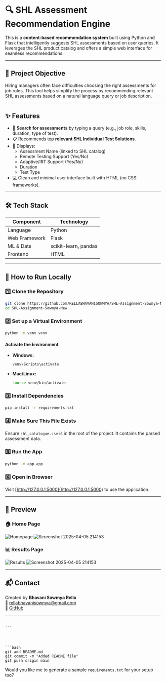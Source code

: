 # 🔍 SHL Assessment Recommendation Engine

This is a **content-based recommendation system** built using Python and Flask that intelligently suggests SHL assessments based on user queries. It leverages the SHL product catalog and offers a simple web interface for seamless recommendations.

---

## 🧠 Project Objective

Hiring managers often face difficulties choosing the right assessments for job roles. This tool helps simplify the process by recommending relevant SHL assessments based on a natural language query or job description.

---

## ✨ Features

- 🔎 **Search for assessments** by typing a query (e.g., job role, skills, duration, type of test).
- 📋 Recommends top **relevant SHL Individual Test Solutions**.
- 🧾 Displays:
  - Assessment Name (linked to SHL catalog)
  - Remote Testing Support (Yes/No)
  - Adaptive/IRT Support (Yes/No)
  - Duration
  - Test Type
- 💻 Clean and minimal user interface built with HTML (no CSS frameworks).
  
---

## 🛠️ Tech Stack

| Component     | Technology         |
|---------------|--------------------|
| Language      | Python             |
| Web Framework | Flask              |
| ML & Data     | scikit-learn, pandas |
| Frontend      | HTML               |

---

## 🚀 How to Run Locally

### 1️⃣ Clone the Repository

```bash
git clone https://github.com/RELLABHAVANISOWMYA/SHL-Assignment-Sowmya-New.git
cd SHL-Assignment-Sowmya-New
```

### 2️⃣ Set up a Virtual Environment

```bash
python -m venv venv
```

#### Activate the Environment

- **Windows:**
  ```bash
  venv\Scripts\activate
  ```

- **Mac/Linux:**
  ```bash
  source venv/bin/activate
  ```

### 3️⃣ Install Dependencies

```bash
pip install -r requirements.txt
```

### 4️⃣ Make Sure This File Exists

Ensure `shl_catalogue.csv` is in the root of the project. It contains the parsed assessment data.

### 5️⃣ Run the App

```bash
python -m app.app
```

### 6️⃣ Open in Browser

Visit [http://127.0.0.1:5000](http://127.0.0.1:5000) to use the application.

---

## 📸 Preview

### 🏠 Home Page  
![Homepage](assets/homepage.png)
![Screenshot 2025-04-05 214153](https://github.com/user-attachments/assets/bf94763e-debb-4ab5-bf7b-cd8d05bfc24b)

### 📊 Results Page  
![Results](assets/results.png)
![Screenshot 2025-04-05 214153](https://github.com/user-attachments/assets/21f5dde4-127b-4a27-9955-f5b8e7acc005)

---

## 📬 Contact

Created by **Bhavani Sowmya Rella**  
📧 rellabhavanisowmya@gmail.com  
🔗 [GitHub](https://github.com/RELLABHAVANISOWMYA)

---

```

---




```bash
git add README.md
git commit -m "Added README file"
git push origin main
```

Would you like me to generate a sample `requirements.txt` for your setup too?
